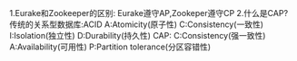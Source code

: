 1.Eurake和Zookeeper的区别:
    Eurake遵守AP,Zookeper遵守CP
2.什么是CAP?
    传统的关系型数据库:ACID
        A:Atomicity(原子性)
        C:Consistency(一致性)
        I:Isolation(独立性)
        D:Durability(持久性)
    CAP:
        C:Consistency(强一致性)    
        A:Availability(可用性)
        P:Partition tolerance(分区容错性)